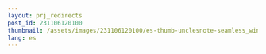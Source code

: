 ```yaml
---
layout: prj_redirects
post_id: 231106120100
thumbnail: /assets/images/231106120100/es-thumb-unclesnote-seamless_windows_folder_sharing_with_ubuntu_vm_simplify_file_exchange.png
lang: es
---
```


